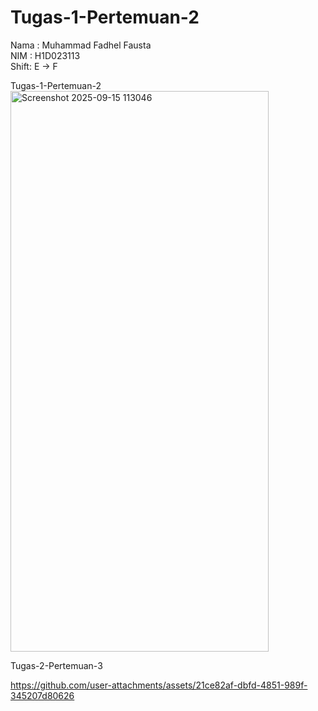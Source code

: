 # Tugas-1-Pertemuan-2

Nama :  Muhammad Fadhel Fausta  
NIM  :  H1D023113  
Shift:  E -> F  

Tugas-1-Pertemuan-2  
<img width="413" height="897" alt="Screenshot 2025-09-15 113046" src="https://github.com/user-attachments/assets/61f027e4-7c0f-4a6e-b401-d48b9296f8bd" />

Tugas-2-Pertemuan-3

https://github.com/user-attachments/assets/21ce82af-dbfd-4851-989f-345207d80626


